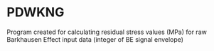 # PDWKNG
Program created for calculating residual stress values (MPa) for raw Barkhausen Effect input data (integer of BE signal envelope)
